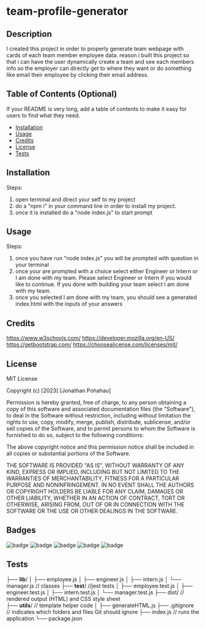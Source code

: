 # team-profile-generator

## Description 

I created this project in order to properly generate team webpage  with cards of each team member employee data. reason i built this project so that i can have the user dynamically create a team and see each members info so the employer can directly get to where they want or do something like email their employee by clicking their email address.


## Table of Contents (Optional)

If your README is very long, add a table of contents to make it easy for users to find what they need.

* [Installation](#installation)
* [Usage](#usage)
* [Credits](#credits)
* [License](#license)
* [Tests](#testw)

## Installation

Steps:
1. open terminal and direct your self to my project
2. do a "npm i" in your command line in order to install my project.
3. once it is installed do a "node index.js" to start prompt


## Usage 

Steps:
1. once you have run "node index.js" you will be prompted with question in your terminal
2. once your are prompted with a choice select either Engineer or Intern or I am done with my team. Please select Engineer or Intern if you would like to continue. If you done with building your team select I am done with my team.
3. once you selected I am done with my team, you should see a generated index.html with the inputs of your answers


## Credits

https://www.w3schools.com/
https://developer.mozilla.org/en-US/
https://getbootstrap.com/
https://choosealicense.com/licenses/mit/


## License

MIT License

Copyright (c) [2023] [Jonathan Pohahau]

Permission is hereby granted, free of charge, to any person obtaining a copy
of this software and associated documentation files (the "Software"), to deal
in the Software without restriction, including without limitation the rights
to use, copy, modify, merge, publish, distribute, sublicense, and/or sell
copies of the Software, and to permit persons to whom the Software is
furnished to do so, subject to the following conditions:

The above copyright notice and this permission notice shall be included in all
copies or substantial portions of the Software.

THE SOFTWARE IS PROVIDED "AS IS", WITHOUT WARRANTY OF ANY KIND, EXPRESS OR
IMPLIED, INCLUDING BUT NOT LIMITED TO THE WARRANTIES OF MERCHANTABILITY,
FITNESS FOR A PARTICULAR PURPOSE AND NONINFRINGEMENT. IN NO EVENT SHALL THE
AUTHORS OR COPYRIGHT HOLDERS BE LIABLE FOR ANY CLAIM, DAMAGES OR OTHER
LIABILITY, WHETHER IN AN ACTION OF CONTRACT, TORT OR OTHERWISE, ARISING FROM,
OUT OF OR IN CONNECTION WITH THE SOFTWARE OR THE USE OR OTHER DEALINGS IN THE
SOFTWARE.
## Badges

![badge](https://img.shields.io/badge/license-MIT-orange)
![badge](https://img.shields.io/badge/language-JavaScript-green)
![badge](https://img.shields.io/badge/language-Nodejs-brightgreen)
![badge](https://img.shields.io/badge/language-TTD-blueviolet)
![badge](https://img.shields.io/badge/language-inquirer-blue)


## Tests

  
├── __lib__/
│   ├── employee.js
│   ├── engineer.js
│   ├── intern.js
│   └── manager.js                   // classes
├── __test__/             //jest tests
│   ├── employee.test.js
│   ├── engineer.test.js
│   ├── intern.test.js
│   └── manager.test.js
├── dist/                  // rendered output (HTML) and CSS style sheet    
├── __utils__/                   // template helper code 
│   ├── generateHTML.js
├── .gitignore             // indicates which folders and files Git should ignore
├── index.js               // runs the application
└── package.json      